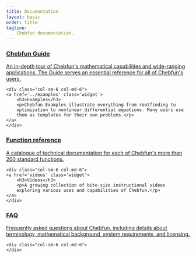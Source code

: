 ```yaml
---
title: Documentation
layout: basic
order: title
tagline:
    Chebfun documentation.
---
```


<div class="row">
    <div class="col-sm-6 col-md-6">
    <a href='guide' class='widget'>
        <h3>Chebfun Guide</h3>
        <p>An in-depth tour of Chebfun's mathematical capabilities and
        wide-ranging applications. The Guide serves an essential reference
        for all of Chebfun's users.</p>
    </a>
    </div>

    <div class="col-sm-6 col-md-6">
    <a href='../examples' class='widget'>
        <h3>Examples</h3>
        <p>Chebfun Examples illustrate everything from rootfinding to
        optimization to nonlinear differential equations. Many users use
        them as templates for their own problems.</p>
    </a>
    </div>
</div>


<div class="row">
    <div class="col-sm-6 col-md-6">
    <a href='functions' class='widget'>
        <h3>Function reference</h3>
        <p>A catalogue of technical documentation for each of Chebfun's
        more than 200 standard functions.</p>
    </a>
    </div>

    <div class="col-sm-6 col-md-6">
    <a href='videos' class='widget'>
        <h3>Videos</h3>
        <p>A growing collection of bite-size instructional videos
        exploring various uses and capabilities of Chebfun.</p>
    </a>
    </div>
</div>


<div class="row">
    <div class="col-sm-6 col-md-6">
    <a href='faq' class='widget'>
        <h3>FAQ</h3>
        <p>Frequently asked questions about Chebfun, including details
        about terminology, mathematical background, system requirements,
        and licensing.</p>
    </a>
    </div>

    <div class="col-sm-6 col-md-6">
    </div>
</div>